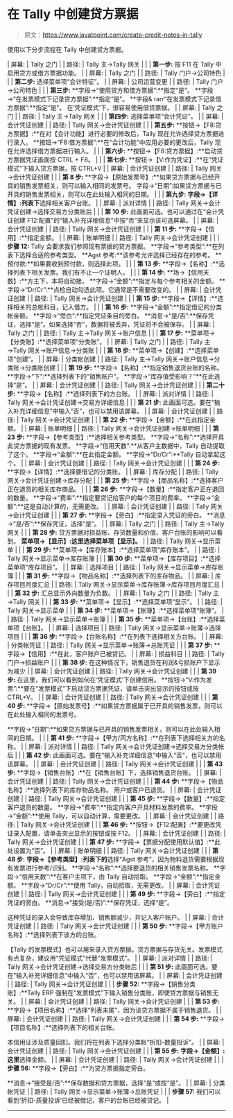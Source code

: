 # 在 Tally 中创建贷方票据

> 原文：<https://www.javatpoint.com/create-credit-notes-in-tally>

使用以下分步流程在 Tally 中创建贷方票据。

| 屏幕: | Tally 之门 |
| 路径: | Tally 主→Tally 网关 |
|  | **第一步:**
按 F11 在 Tally 中启用贷方或借方票据功能。 |
| 屏幕: | Tally 之门 |
| 路径: | Tally 门户→公司特色 |
|  | **第二步:**
选择菜单项“会计特征”。 |
| 屏幕: | 公司运营变更 |
| 路径: | Tally 门户→公司特色 |
|  | **第三步:**
**字段→“使用贷方和借方票据”:**指定“是”。
**字段→“在发票模式下记录贷方票据”:**指定“是”。
**字段& rarr“在发票模式下记录借方票据”:**指定“是”。
在‘凭证模式’下，很容易使用借贷票据。 |
| 屏幕: | Tally 之门 |
| 路径: | Tally 主→Tally 网关 |
|  | **第四步:**
选择菜单项“会计凭证”。 |
| 屏幕: | 会计凭证创建 |
| 路径: | Tally 网关→会计凭证创建 |
|  | **第五步:**
**按钮→【F8:贷方票据】:**在对【会计功能】进行必要的修改后，Tally 现在允许选择贷方票据进行录入。
**按钮→“F8:借方票据”:**在“会计功能”中应用必要的更改后，Tally 现在允许选择借方票据进行输入。 |
|  | **第六步:**
**按钮→【F8:贷方票据】:**启动贷方票据凭证画面按 CTRL + F8。 |
|  | **第七步:**
**按钮→【V:作为凭证】:**在“凭证模式”下输入贷方票据，按 CTRL+V |
| 屏幕: | 会计凭证创建 |
| 路径: | Tally 网关→会计凭证创建 |
|  | **第 8 步:**
**字段→【原始发票号】:**如果贷方票据与已经开具的销售发票相关，则可以输入相同的发票号。
字段→“日期”:如果贷方票据与已开具的销售发票相关，则可以在此处输入相同的日期。 |
|  | **第九步:**
**字段→【详情】:列表下**选择相关客户台账。 |
| 屏幕: | 派对详情 |
| 路径: | Tally 网关→会计凭证创建→选择交易方分类账后 |
|  | **第 10 步:**
此画面可选。也可以通过在“会计凭证创建 F12:配置”的“输入补充详细信息”中按“否”来显示该可选屏幕。 |
| 屏幕: | 会计凭证创建 |
| 路径: | Tally 网关→会计凭证创建 |
|  | **第 11 步:**
**字段→【信用】:**指定金额。 |
| 屏幕: | 账单明细 |
| 路径: | Tally 网关→会计凭证创建 |
|  | **步骤 12:**
Tally 会要求我们参照现有票据的贷方票据。
**字段→“参考类型”:**在列表下选择合适的参考类型。
**Agst 参考:**该参考允许选择已经存在的参考。
**预付款:**如果要收到预付款，则选择此项。 |
|  | **第 13 步:**
**字段→【名称】:**选择列表下相关发票。我们有不止一个证明人。 |
|  | **第 14 步:**
**场→【信用天数】:**方主下，本将自动接。
**字段→“金额”:**指定与每个参考相关的金额。
**字段→“Dr/Cr”:**点检自动勾选此项。它通常是不需要改变的。 |
| 屏幕: | 会计凭证创建 |
| 路径: | Tally 网关→会计凭证创建 |
|  | **第 15 步:**
**字段→【详情】:**选择相关的总帐科目，记入借方。 |
|  | **第 16 步:**
**字段→“金额”:**指定借记的分类帐金额。
**字段→“旁白”:**指定凭证条目的旁白。
**消息→“是/否”:**保存凭证，选择“是”。如果选择“否”，数据将被丢弃，凭证将不会被保存。 |
| 屏幕: | Tally 之门 |
| 路径: | Tally 主→Tally 网关→账户信息 |
|  | **第 17 步:**
**菜单项→【分类账】:**选择菜单项“分类账”。 |
| 屏幕: | Tally 之门 |
| 路径: | Tally 主→Tally 网关→账户信息→分类账 |
|  | **第 18 步:**
**菜单项→【创建】:**选择菜单项“创建”。 |
| 屏幕: | 分类帐创建 |
| 路径: | Tally 主→Tally 网关→账户信息→分类账→分类账创建 |
|  | **第 19 步:**
**字段→【名称】:**指定销售退货台账的名称。
**字段→“下”:**选择列表下的“销售账户”。
**字段→“库存值受影响？”**在此选择“是”。 |
| 屏幕: | 会计凭证创建 |
| 路径: | Tally 网关→会计凭证创建 |
|  | **第二十步:**
**字段→【名称】:**选择列表下的方台账。 |
| 屏幕: | 派对详情 |
| 路径: | Tally 网关→会计凭证创建→交易方详细信息 |
|  | **第 21 步:**
此画面可选。要在“输入补充详细信息”中输入“否”，也可以禁用该屏幕。 |
| 屏幕: | 会计凭证创建 |
| 路径: | Tally 网关→会计凭证创建 |
|  | **第 22 步:**
**字段→【金额】:**在此指定金额。 |
| 屏幕: | 账单明细 |
| 路径: | Tally 网关→会计凭证创建→账单明细 |
|  | **第 23 步:**
**字段→【参考类型】:**选择相关参考类型。
**字段→“名称”:**选择开具此贷方票据的现有发票。
**字段→“信用天数”:**从客户主数据中，Tally 自动提取了这个。
**字段→“金额”:**在此指定金额。
**字段→“Dr/Cr”:**Tally 自动拿起这个。 |
| 屏幕: | 会计凭证创建 |
| 路径: | Tally 网关→会计凭证创建 |
|  | **第 24 步:**
**字段→【详情】:**选择要借记的分类账。 |
| 屏幕: | 库存分配 |
| 路径: | Tally 网关→会计凭证创建→库存分配 |
|  | **第 25 步:**
**字段→【商品名称】:**选择客户正在退货的相关库存商品。 |
|  | **第 26 步:**
**字段→【数量】:**指定客户正在退回的数量。
**字段→“费率”:**指定要贷记给客户的每个项目的费率。
**字段→“金额”:**这是自动计算的，无需更改。 |
| 屏幕: | 会计凭证创建 |
| 路径: | Tally 网关→会计凭证创建 |
|  | **第 27 步:**
**字段→【旁白】:**指定录入凭证的旁白。
**消息→“是/否”:**保存凭证，选择“是”。 |
| 屏幕: | Tally 之门 |
| 路径: | Tally 主→Tally 网关 |
|  | **第 28 步:**
贷方票据对损益账、存货数量和价值、客户台账的影响可以看到。
**菜单项→【显示】:这里选择菜单项【显示】。** |
| 路径: | Tally 网关→显示菜单 |
|  | **第 29 步:**
**菜单项→【库存账本】:**选择菜单项“库存账本”。 |
| 路径: | Tally 网关→显示菜单→库存账簿 |
|  | **第 30 步:**
**菜单项→【库存项目】:**选择菜单项“库存项目”。 |
| 屏幕: | 选择项目 |
| 路径: | Tally 网关→显示菜单→库存账簿 |
|  | **第 31 步:**
**字段→【物品名称】:**选择列表下的库存物品。 |
| 屏幕: | 库存项目月度汇总 |
| 路径: | Tally 网关→显示菜单→库存账簿→库存项目月度汇总 |
|  | **第 32 步:**
汇总显示外向数量为负数。 |
| 屏幕: | Tally 之门 |
| 路径: | Tally 主→Tally 网关 |
|  | **第 33 步:**
**菜单项→【显示】:**选择菜单项“显示”。 |
| 路径: | Tally 网关→显示菜单 |
|  | **第 34 步:**
**菜单项→【账簿】:**选择菜单项“账簿”。 |
| 路径: | Tally 网关→显示菜单→账簿 |
|  | **第 35 步:**
**菜单项→【台账】:**选择菜单项【台账】。 |
| 屏幕: | 选择项目 |
| 路径: | Tally 网关→显示菜单→账簿→选择项目 |
|  | **第 36 步:**
**字段→【台账名称】:**在列表下选择相关方台账。 |
| 屏幕: | 分类帐凭证 |
| 路径: | Tally 网关→显示菜单→账簿→总账凭证 |
|  | **第 37 步:**
**字段→【信用】:**在此，客户账户已被贷记。 |
| 屏幕: | 损益科目 |
| 路径: | Tally 门户→损益账户 |
|  | **第 38 步:**
在这种情况下，销售退货在利润&亏损账户下显示为减少 |
| 屏幕: | 会计凭证创建 |
| 路径: | Tally 网关→会计凭证创建 |
|  | **第 39 步:**
在这里，我们可以看到如何在‘凭证模式’下创建信用。
**按钮→“V:作为发票”:**要在“发票模式”下启动贷方票据凭证，请单击突出显示的按钮或按 CTRL+V。 |
| 屏幕: | 会计凭证创建 |
| 路径: | Tally 网关→会计凭证创建 |
|  | **第 40 步:**
**字段→【原始发票号】:**如果贷方票据属于已开具的销售发票，则可以在此处输入相同的发票号。

**字段→“日期”:**如果贷方票据与已开具的销售发票相关，则可以在此处输入相同的日期。 |
|  | **第 41 步:**
**字段→【甲方/丙方名称】:**在列表下选择相关方的名称。 |
| 屏幕: | 派对详情 |
| 路径: | Tally 网关→会计凭证创建→选择交易方分类帐后 |
|  | **第 42 步:**
此画面可选。要在“输入补充详细信息”中输入“否”，也可以禁用该屏幕。 |
| 屏幕: | 会计凭证创建 |
| 路径: | Tally 网关→会计凭证创建 |
|  | **第 43 步:**
**字段→【销售台账】:**在【销售台账】下，选择销售退货台账。 |
| 屏幕: | 会计凭证创建 |
| 路径: | Tally 网关→会计凭证创建 |
|  | **第 44 步:**
**字段→【物品名称】:**选择列表下的库存物品名称。
用户或客户已退货。 |
| 屏幕: | 会计凭证创建 |
| 路径: | Tally 网关→会计凭证创建 |
|  | **第 45 步:**
**字段→【数量】:**指定客户退货的数量。
**字段→“费率”:**指定向客户开具材料发票的费率。
**字段→“金额”:**使用 Tally，可以自动计算，需要更改。 |
| 屏幕: | 会计凭证创建 |
| 路径: | Tally 网关→会计凭证创建 |
|  | **第 46 步:**
**按钮→【F12:配置】:**要更改凭证录入配置，请单击突出显示的按钮或按 F12。 |
| 屏幕: | 会计凭证创建 |
| 路径: | Tally 网关→会计凭证创建 |
|  | **第 47 步:**
**字段→【票据分配使用默认值】:**此处设置为“否”。 |
| 屏幕: | 账单明细 |
| 路径: | Tally 网关→会计凭证创建 |
|  | **第 48 步:**
**字段→【参考类型】:列表下的**选择“Agst 参考”，因为物料退货需要根据现有发票进行参考/识别。
**字段→“名称”:**选择要退货的相关销售发票名称。
**字段→“信用天数”:**在客户主项下，由 Tally 自动拾取。
**字段→“金额”:**指定金额。
**字段→“Dr/Cr”:**使用 Tally，自动拾取，无需更改。 |
| 屏幕: | 会计凭证创建 |
| 路径: | Tally 网关→会计凭证创建 |
|  | **第 49 步:**
**字段→【旁白】:**指定凭证的旁白。
**消息→“接受(是/否)”:**保存凭证，选择“是”。

这种凭证的录入会导致库存增加、销售额减少，并记入客户账户。 |
| 屏幕: | 会计凭证创建 |
| 路径: | Tally 网关→会计凭证创建 |
|  | **第 50 步:**
**字段→【甲方账户名称】:**选择列表下该方的台账。

【Tally 的发票模式】也可以用来录入贷方票据。贷方票据与存货无关。发票模式有点复杂，建议用“凭证模式”代替“发票模式”。 |
| 屏幕: | 派对详情 |
| 路径: | Tally 网关→会计凭证创建→选择交易方分类帐后 |
|  | **第 51 步:**
此画面可选。要在“输入补充详细信息”中输入“否”，也可以禁用该屏幕。 |
| 屏幕: | 会计凭证创建 |
| 路径: | Tally 网关→会计凭证创建 |
|  | **步骤 52:**
**字段→【销售分类账】:**Tally ERP 强制在“发票模式”下输入销售分类账，即使贷方票据与销售无关。 |
| 屏幕: | 会计凭证创建 |
| 路径: | Tally 网关→会计凭证创建 |
|  | **第 53 步:**
**字段→【项目名称】:**选择“列表末尾”，因为该贷方票据不属于销售退货。 |
| 屏幕: | 会计凭证创建 |
| 路径: | Tally 网关→会计凭证创建 |
|  | **第 54 步:**
**字段→【项目名称】:**选择列表下的相关台账。

本信用证涉及质量回扣。我们将在列表下选择分类帐“折扣-数量投诉”。 |
| 屏幕: | 会计凭证创建 |
| 路径: | Tally 网关→会计凭证创建 |
|  | **第 55 步:**
**字段→【金额】:这里**选择金额。 |
| 屏幕: | 会计凭证创建 |
| 路径: | Tally 网关→会计凭证创建 |
|  | **步骤 56:**
**字段→【旁白】:**为贷方票据指定旁白。

**消息→“接受是/否”:**保存数据和贷方票据，选择“是”或按“是”。 |
| 屏幕: | 分类帐凭证 |
| 路径: | Tally 网关→显示菜单→账簿→总账凭证 |
|  | **步骤 57:**
我们可以看到‘折扣-质量投诉’已经被借记，客户的台账已经被贷记。 |

* * *
